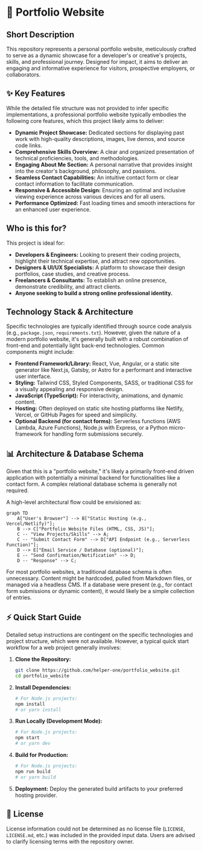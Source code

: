 # 🚀 Portfolio Website

## Short Description
This repository represents a personal portfolio website, meticulously crafted to serve as a dynamic showcase for a developer's or creative's projects, skills, and professional journey. Designed for impact, it aims to deliver an engaging and informative experience for visitors, prospective employers, or collaborators.

## ✨ Key Features
While the detailed file structure was not provided to infer specific implementations, a professional portfolio website typically embodies the following core features, which this project likely aims to deliver:

*   **Dynamic Project Showcase:** Dedicated sections for displaying past work with high-quality descriptions, images, live demos, and source code links.
*   **Comprehensive Skills Overview:** A clear and organized presentation of technical proficiencies, tools, and methodologies.
*   **Engaging About Me Section:** A personal narrative that provides insight into the creator's background, philosophy, and passions.
*   **Seamless Contact Capabilities:** An intuitive contact form or clear contact information to facilitate communication.
*   **Responsive & Accessible Design:** Ensuring an optimal and inclusive viewing experience across various devices and for all users.
*   **Performance Optimized:** Fast loading times and smooth interactions for an enhanced user experience.

## Who is this for?
This project is ideal for:

*   **Developers & Engineers:** Looking to present their coding projects, highlight their technical expertise, and attract new opportunities.
*   **Designers & UI/UX Specialists:** A platform to showcase their design portfolios, case studies, and creative process.
*   **Freelancers & Consultants:** To establish an online presence, demonstrate credibility, and attract clients.
*   **Anyone seeking to build a strong online professional identity.**

## Technology Stack & Architecture
Specific technologies are typically identified through source code analysis (e.g., `package.json`, `requirements.txt`). However, given the nature of a modern portfolio website, it's generally built with a robust combination of front-end and potentially light back-end technologies. Common components might include:

*   **Frontend Framework/Library:** React, Vue, Angular, or a static site generator like Next.js, Gatsby, or Astro for a performant and interactive user interface.
*   **Styling:** Tailwind CSS, Styled Components, SASS, or traditional CSS for a visually appealing and responsive design.
*   **JavaScript (TypeScript):** For interactivity, animations, and dynamic content.
*   **Hosting:** Often deployed on static site hosting platforms like Netlify, Vercel, or GitHub Pages for speed and simplicity.
*   **Optional Backend (for contact forms):** Serverless functions (AWS Lambda, Azure Functions), Node.js with Express, or a Python micro-framework for handling form submissions securely.

## 📊 Architecture & Database Schema
Given that this is a "portfolio website," it's likely a primarily front-end driven application with potentially a minimal backend for functionalities like a contact form. A complex relational database schema is generally not required.

A high-level architectural flow could be envisioned as:

```mermaid
graph TD
    A["User's Browser"] --> B["Static Hosting (e.g., Vercel/Netlify)"];
    B --> C["Portfolio Website Files (HTML, CSS, JS)"];
    C -- "View Projects/Skills" --> A;
    C -- "Submit Contact Form" --> D["API Endpoint (e.g., Serverless Function)"];
    D --> E["Email Service / Database (optional)"];
    E -- "Send Confirmation/Notification" --> D;
    D -- "Response" --> C;
```

For most portfolio websites, a traditional database schema is often unnecessary. Content might be hardcoded, pulled from Markdown files, or managed via a headless CMS. If a database were present (e.g., for contact form submissions or dynamic content), it would likely be a simple collection of entries.

## ⚡ Quick Start Guide
Detailed setup instructions are contingent on the specific technologies and project structure, which were not available. However, a typical quick start workflow for a web project generally involves:

1.  **Clone the Repository:**
    ```bash
    git clone https://github.com/helper-one/portfolio_website.git
    cd portfolio_website
    ```
2.  **Install Dependencies:**
    ```bash
    # For Node.js projects:
    npm install
    # or yarn install
    ```
3.  **Run Locally (Development Mode):**
    ```bash
    # For Node.js projects:
    npm start
    # or yarn dev
    ```
4.  **Build for Production:**
    ```bash
    # For Node.js projects:
    npm run build
    # or yarn build
    ```
5.  **Deployment:** Deploy the generated build artifacts to your preferred hosting provider.

## 📜 License
License information could not be determined as no license file (`LICENSE`, `LICENSE.md`, etc.) was included in the provided input data. Users are advised to clarify licensing terms with the repository owner.